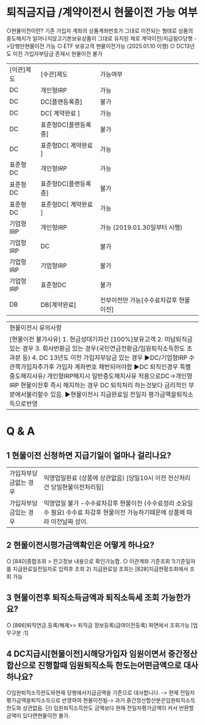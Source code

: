 # 퇴직금지급 /계약이전시 현물이전 가능 여부
○현물이전이란?
기존 가입자 계좌의 상품계좌번호가 그대로 이전되는 형태로 상품의 중도해지가 일어나지않고기본보유상품이 그대로 유지된 채로 계약이전/지급됨○당행 ->당행만현물이전 가능
○ ETF 보유고객 현물이전가능
(2025.01.10 이행)
○ DC13년도 이전 가입자부담금 존재시 현물이전 불가

<table><tbody><tr>
<td>
[이관]제도</td>
<td>
[수관]제도</td>
<td>
가능여부</td></tr><tr>
<td>
DC</td>
<td>
개인형IRP</td>
<td>
가능</td></tr><tr>
<td>
DC</td>
<td>
DC[플랜등록중]</td>
<td>
불가</td></tr><tr>
<td>
DC</td>
<td>
DC[ 계약완료 ]</td>
<td>
가능</td></tr><tr>
<td>
DC</td>
<td>
표준형DC[플랜등록중]</td>
<td>
불가</td></tr><tr>
<td>
DC</td>
<td>
표준형DC[ 계약완료 ]</td>
<td>
가능</td></tr><tr>
<td>
표준형DC</td>
<td>
개인형IRP</td>
<td>
가능</td></tr><tr>
<td>
표준형DC</td>
<td>
표준형DC[플랜등록중]</td>
<td>
불가</td></tr><tr>
<td>
표준형DC</td>
<td>
표준형DC[ 계약완료 ]</td>
<td>
가능</td></tr><tr>
<td>
기업형IRP</td>
<td>
개인형IRP</td>
<td>
가능 (2019.01.30일부터 시행)</td></tr><tr>
<td>
기업형IRP</td>
<td>
DC</td>
<td>
불가</td></tr><tr>
<td>
기업형IRP</td>
<td>
기업형IRP</td>
<td>
불가</td></tr><tr>
<td>
기업형IRP</td>
<td>
표준형DC</td>
<td>
불가</td></tr><tr>
<td>
DB</td>
<td>
DB[계약완료]</td>
<td>
전부이전만 가능[수수료차감후 현물이전]</td></tr></tbody>
</table>



<table><tbody><tr>
<td>
현물이전시 유의사항</td></tr><tr>
<td>[현물이전 불가사유]
1. 현금성대기자산 [100%]보유고객
2. 미납퇴직금 있는 경우
3. 회사반환금 있는 경우(국민연금전환금/임원퇴직소득한도 초과분 등)
4. DC 13년도 이전 가입자부담금 있는 경우
▶DC/기업형IRP 수관쪽가입자추가후 가입자 계좌번호 채번되어야함
▶DC 퇴직인경우 특별중도해지사유/ 개인형IRP해지시 일반중도해지사유 적용으로DC->개인형IRP 현물이전후 즉시 해지하는 경우 DC 퇴직처리 하는것보다 금리적인 부분에서불리할수 있음.
▶현물이전시 지급완료일 전일자 평가금액을퇴직소득으로반영</td></tr></tbody>
</table>


# Q & A
## 1 현물이전 신청하면 지급기일이 얼마나 걸리나요?

<table><tbody><tr>
<td>
가입자부담금없는 경우
</td>
<td>익영업일완료 (상품에 상관없음)
[당일10시 이전 전산처리건 당일현물이전처리됨]</td></tr><tr>
<td>
가입자부담금있는 경우</td>
<td>익영업일 불가 -수수료차감후 현물이전 (수수료정리 소요일수 필요)
수수료 차감후 현물이전 가능하기때문에 상품에 따라 이전날짜 상이.</td></tr></tbody>
</table>


## 2 현물이전시평가금액확인은 어떻게 하나요?
○ [840]종합조회 > 잔고정보 내용으로 확인가능함.
○ 이관계좌 기준조회
1)기준일자를 지급완료일전일자로 입력후 조회
2) 지급완료일 조회는 [828]지급현황조회에서 조회 가능
## 3 현물이전후 퇴직소득금액과 퇴직소득세 조회 가능한가요?
○ [866]퇴직연금.등록/해제>> 퇴직금 정보등록(급여이전등록) 화면에서 조회가능 [업무구분 :1]
## 4 DC지급시[현물이전]시해당가입자 임원이면서 중간정산 합산으로 진행할때 임원퇴직소득 한도는어떤금액으로 대사하나요?
○임원퇴직소득한도와현재 당행에서지급금액을 기준으로 대사합니다.
-> 현재 전일자평가금액을퇴직소득으로 반영하여 현물이전됨-> 과거 중간정산합산분은임원퇴직소득한도와 상관없음.
단) 임원퇴직소득한도 금액보다 현재 전일자평가금액이 커서 반환할 금액이 있다면현물이전 불가.
